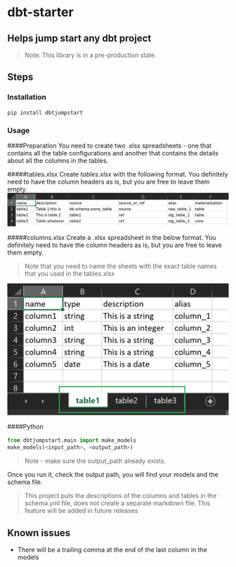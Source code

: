 # dbt-starter

## Helps jump start any dbt project

>Note: This library is in a pre-production state.

## Steps

### Installation
```shell
pip install dbtjumpstart
```

### Usage

####Preparation
You need to create two .xlsx spreadsheets - one that contains all the table configurations and another that contains the details about all the columns in the tables.

#####tables.xlsx
Create _tables.xlsx_ with the following format. You definitely need to have the column headers as is, but you are free to leave them empty. 
![img.png](misc/tables.png)

#####columns.xlsx
Create a .xlsx spreadsheet in the below format. You definitely need to have the column headers as is, but you are free to leave them empty. 
>Note that you need to name the sheets with the exact table names that you used in the tables.xlsx

![img.png](misc/columns.png)

####Python

```python
from dbtjumpstart.main import make_models
make_models(<input_path>, <output_path>)
```
>Note - make sure the output_path already exists.

Once you run it, check the output path, you will find your models and the schema file.

> This project puts the descriptions of the columns and tables in the schema.yml file, does not create a separate markdown file.
> This feature will be added in future releases

## Known issues
- There will be a trailing comma at the end of the last column in the models